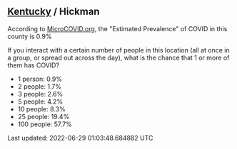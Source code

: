 
## [Kentucky](/united-states/kentucky) / Hickman

According to [MicroCOVID.org](http://microcovid.org),
the "Estimated Prevalence" of COVID in this county is 0.9%

If you interact with a certain number of people in this location
(all at once in a group, or spread out across the day), what is the chance that
1 or more of them has COVID?

- 1 person: 0.9%
- 2 people: 1.7%
- 3 people: 2.6%
- 5 people: 4.2%
- 10 people: 8.3%
- 25 people: 19.4%
- 100 people: 57.7%

Last updated: 2022-06-29 01:03:48.684882 UTC
